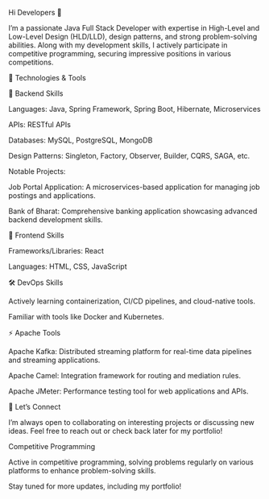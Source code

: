 Hi Developers 👋

I’m a passionate Java Full Stack Developer with expertise in High-Level and Low-Level Design (HLD/LLD), design patterns, and strong problem-solving abilities. Along with my development skills, I actively participate in competitive programming, securing impressive positions in various competitions.

🔧 Technologies & Tools

🚀 Backend Skills

Languages: Java, Spring Framework, Spring Boot, Hibernate, Microservices

APIs: RESTful APIs

Databases: MySQL, PostgreSQL, MongoDB

Design Patterns: Singleton, Factory, Observer, Builder, CQRS, SAGA, etc.

Notable Projects:

Job Portal Application: A microservices-based application for managing job postings and applications.

Bank of Bharat: Comprehensive banking application showcasing advanced backend development skills.

🎨 Frontend Skills

Frameworks/Libraries: React

Languages: HTML, CSS, JavaScript

🛠 DevOps Skills

Actively learning containerization, CI/CD pipelines, and cloud-native tools.

Familiar with tools like Docker and Kubernetes.

⚡ Apache Tools

Apache Kafka: Distributed streaming platform for real-time data pipelines and streaming applications.

Apache Camel: Integration framework for routing and mediation rules.

Apache JMeter: Performance testing tool for web applications and APIs.

🤝 Let’s Connect

I’m always open to collaborating on interesting projects or discussing new ideas. Feel free to reach out or check back later for my portfolio!

Competitive Programming

Active in competitive programming, solving problems regularly on various platforms to enhance problem-solving skills.

Stay tuned for more updates, including my portfolio!
